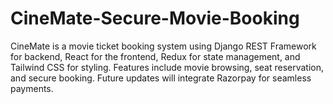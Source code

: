 # CineMate-Secure-Movie-Booking
CineMate is a movie ticket booking system using Django REST Framework for backend, React for the frontend, Redux for state management, and Tailwind CSS for styling. Features include movie browsing, seat reservation, and secure booking. Future updates will integrate Razorpay for seamless payments.
